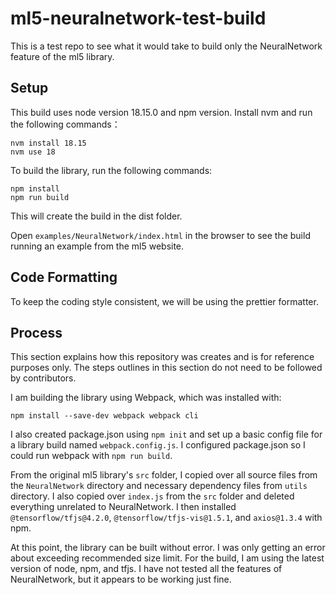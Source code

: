 # ml5-neuralnetwork-test-build
This is a test repo to see what it would take to build only the NeuralNetwork feature of the ml5 library.

## Setup
This build uses node version 18.15.0 and npm version.
Install nvm and run the following commands：
```
nvm install 18.15
nvm use 18
```


To build the library, run the following commands:
```
npm install
npm run build
```
This will create the build in the dist folder.


Open `examples/NeuralNetwork/index.html` in the browser to see the build running an example from the ml5 website.

## Code Formatting
To keep the coding style consistent, we will be using the prettier formatter.



## Process
This section explains how this repository was creates and is for reference purposes only. The steps outlines in this section do not need to be followed by contributors.

I am building the library using Webpack, which was installed with:
```
npm install --save-dev webpack webpack cli
```

I also created package.json using `npm init` and set up a basic config file for a library build named `webpack.config.js`. I configured package.json so I could run webpack with `npm run build`.


From the original ml5 library's `src` folder, I copied over all source files from the `NeuralNetwork` directory and necessary dependency files from `utils` directory. I also copied over `index.js` from the `src` folder and deleted everything unrelated to NeuralNetwork. I then installed `@tensorflow/tfjs@4.2.0`, `@tensorflow/tfjs-vis@1.5.1`, and `axios@1.3.4` with npm.


At this point, the library can be built without error. I was only getting an error about exceeding recommended size limit. For the build, I am using the latest version of node, npm, and tfjs. I have not tested all the features of NeuralNetwork, but it appears to be working just fine.
